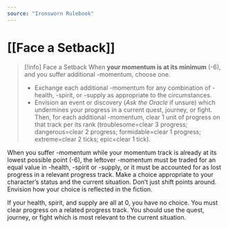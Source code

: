 ```yaml
---
source: "Ironsworn Rulebook"
---
```

# [[Face a Setback]]

> [!info] Face a Setback
> When **your momentum is at its minimum** (-6), and you suffer additional -momentum, choose one.
> - Exchange each additional -momentum for any combination of -health, -spirit, or -supply as appropriate to the circumstances.
> - Envision an event or discovery (_Ask the Oracle_ if unsure) which undermines your progress in a current quest, journey, or fight. Then, for each additional -momentum, clear 1 unit of progress on that track per its rank (troublesome=clear 3 progress; dangerous=clear 2 progress; formidable=clear 1 progress; extreme=clear 2 ticks; epic=clear 1 tick).

When you suffer -momentum while your momentum track is already at its lowest possible point (-6), the leftover -momentum must be traded for an equal value in -health, -spirit or -supply, or it must be accounted for as lost progress in a relevant progress track. Make a choice appropriate to your character’s status and the current situation. Don’t just shift points around. Envision how your choice is reflected in the fiction.

If your health, spirit, and supply are all at 0, you have no choice. You must clear progress on a related progress track. You should use the quest, journey, or fight which is most relevant to the current situation.


